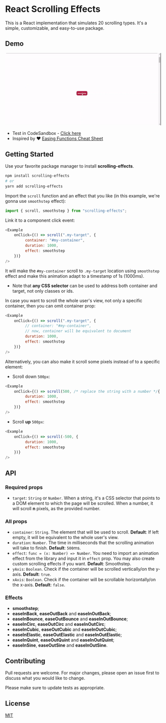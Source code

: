 # React Scrolling Effects

This is a React implementation that simulates 20 scrolling types. It's a simple, customizable, and easy-to-use package.

## Demo 

![Demo gif](./demo.gif)

* Test in CodeSandbox - [Click here](https://8xje1.csb.app/)
* Inspired by ❤️ [Easing Functions Cheat Sheet](https://easings.net/)

## Getting Started

Use your favorite package manager to install **scrolling-effects**.

```bash
npm install scrolling-effects
# or
yarn add scrolling-effects
```
Import the ```scroll``` function and an effect that you like (in this example, we're gonna use ```smoothstep``` effect):
 
```javascript
import { scroll, smoothstep } from "scrolling-effects";
```
Link it to a component click event:

```javascript
<Example 
    onClick={() => scroll(".my-target", {
         container: "#my-container",
         duration: 1000,
         effect: smoothstep
    })}
/>
```

It will make the ```#my-container``` scroll to ```.my-target``` location using ```smoothstep``` effect and make this animation adapt to a timestamp of 1s (1000ms). 

* Note that **any CSS selector** can be used to address both container and target, not only classes or ids.

In case you want to scroll the whole user's view, not only a specific container, then you can omit container prop:

```javascript
<Example 
    onClick={() => scroll(".my-target", {
         // container: "#my-container",
         // now, container will be equivalent to document
         duration: 1000,
         effect: smoothstep
    })}
/>
```
Alternatively, you can also make it scroll some pixels instead of to a specific element:

* Scroll down ```500px```:

```javascript
<Example 
    onClick={() => scroll(500, /* replace the string with a number */{
         duration: 1000,
         effect: smoothstep
    })}
/>
```

* Scroll **up** ```500px```:

```javascript
<Example 
    onClick={() => scroll(-500, {
         duration: 1000,
         effect: smoothstep
    })}
/>
```

## API

### Required props
* ```target```: ```String``` or ```Number```. When a string, it's a CSS selector that points to a DOM element to which the page will be scrolled. When a number, it will scroll **n** pixels, as the provided number.

### All props
* ```container```: ```String```. The element that will be used to scroll. **Default**: If left empty, it will be equivalent to the whole user's view.
* ```duration```: ```Number```. The time in milliseconds that the scrolling animation will take to finish. **Default**: ```500```ms.
* ```effect```: ```func = (x: Number) => Number```. You need to import an animation effect from the library and input it in ```effect``` prop. You may also create custom scrolling effects if you want. **Default**: Smoothstep.
* ```yAxis```: ```Boolean```. Check if the container will be scrolled vertically/on the y-axis. **Default**: ```true```.
* ```xAxis```: ```Boolean```. Check if the container will be scrollable horizontally/on the x-axis. **Default**: ```false```.

### Effects
* **smoothstep**;
* **easeInBack**, **easeOutBack** and **easeInOutBack**;
* **easeInBounce**, **easeOutBounce** and **easeInOutBounce**;
* **easeInCirc**, **easeOutCirc** and **easeInOutCirc**;
* **easeInCubic**, **easeOutCubic** and **easeInOutCubic**;
* **easeInElastic**, **easeOutElastic** and **easeInOutElastic**;
* **easeInQuint**, **easeOutQuint** and **easeInOutQuint**;
* **easeInSine**, **easeOutSine** and **easeInOutSine**.


## Contributing
Pull requests are welcome. For major changes, please open an issue first to discuss what you would like to change.

Please make sure to update tests as appropriate.

## License
[MIT](./LICENSE.txt)